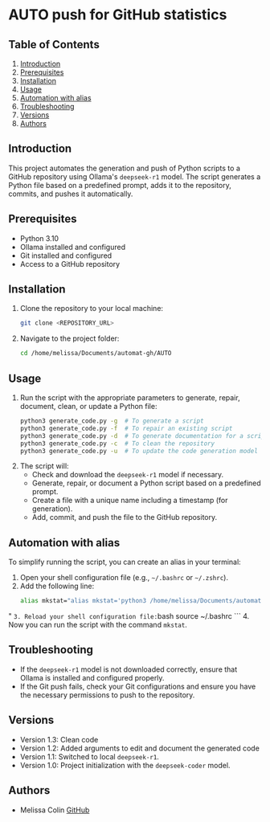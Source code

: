 # AUTO push for GitHub statistics
## Table of Contents
1. [Introduction](#introduction)
2. [Prerequisites](#prerequisites)
3. [Installation](#installation)
4. [Usage](#usage)
5. [Automation with alias](#automation-with-alias)
6. [Troubleshooting](#troubleshooting)
7. [Versions](#versions)
8. [Authors](#authors)

## Introduction
This project automates the generation and push of Python scripts to a GitHub repository using Ollama's `deepseek-r1` model. The script generates a Python file based on a predefined prompt, adds it to the repository, commits, and pushes it automatically.

## Prerequisites
- Python 3.10
- Ollama installed and configured
- Git installed and configured
- Access to a GitHub repository

## Installation
1. Clone the repository to your local machine:
    ```bash
    git clone <REPOSITORY_URL>
    ```
2. Navigate to the project folder:
    ```bash
    cd /home/melissa/Documents/automat-gh/AUTO
    ```

## Usage
1. Run the script with the appropriate parameters to generate, repair, document, clean, or update a Python file:
    ```bash
    python3 generate_code.py -g  # To generate a script
    python3 generate_code.py -f  # To repair an existing script
    python3 generate_code.py -d  # To generate documentation for a script
    python3 generate_code.py -c  # To clean the repository
    python3 generate_code.py -u  # To update the code generation model
    ```
2. The script will:
    - Check and download the `deepseek-r1` model if necessary.
    - Generate, repair, or document a Python script based on a predefined prompt.
    - Create a file with a unique name including a timestamp (for generation).
    - Add, commit, and push the file to the GitHub repository.

## Automation with alias
To simplify running the script, you can create an alias in your terminal:
1. Open your shell configuration file (e.g., `~/.bashrc` or `~/.zshrc`).
2. Add the following line:
    ```bash
    alias mkstat="alias mkstat='python3 /home/melissa/Documents/automat-gh/AUTO/generate_code.py "$@"'
"
    ```
3. Reload your shell configuration file:
    ```bash
    source ~/.bashrc
    ```
4. Now you can run the script with the command `mkstat`.

## Troubleshooting
- If the `deepseek-r1` model is not downloaded correctly, ensure that Ollama is installed and configured properly.
- If the Git push fails, check your Git configurations and ensure you have the necessary permissions to push to the repository.

## Versions
- Version 1.3: Clean code
- Version 1.2: Added arguments to edit and document the generated code
- Version 1.1: Switched to local `deepseek-r1`.
- Version 1.0: Project initialization with the `deepseek-coder` model.

## Authors
- Melissa Colin [GitHub](https://github.com/ddsmlf)
